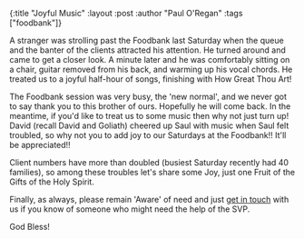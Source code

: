 {:title "Joyful Music"
 :layout :post
 :author "Paul O'Regan"
 :tags ["foodbank"]}

A stranger was strolling past the Foodbank last Saturday when the queue and the banter of the clients attracted his attention. He turned around and came to get a closer look. A minute later and he was comfortably sitting on a chair, guitar removed from his back, and warming up his vocal chords. He treated us to a joyful half-hour of songs, finishing with How Great Thou Art!

The Foodbank session was very busy, the 'new normal', and we never got to say thank you to this brother of ours. Hopefully he will come back. In the meantime, if you'd like to treat us to some music then why not just turn up! David (recall David and Goliath) cheered up Saul with music when Saul felt troubled, so why not you to add joy to our Saturdays at the Foodbank!! It'll be appreciated!!

Client numbers have more than doubled (busiest Saturday recently had 40 families), so among these troubles let's share some Joy, just one Fruit of the Gifts of the Holy Spirit.

Finally, as always, please remain 'Aware' of need and just [get in touch](../../pages-output/contact/) with us if you know of someone who might need the help of the SVP.

God Bless!
